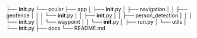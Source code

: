 ├── __init__.py
└── ocular
    ├── app
    │   ├── __init__.py
    │   ├── navigation
    │   │   ├── geofence
    │   │   │   └── __init__.py
    │   │   ├── __init__.py
    │   │   ├── person_detection
    │   │   │   └── __init__.py
    │   │   └── waypoint
    │   │       └── __init__.py
    │   ├── run.py
    │   └── utils
    │       └── __init__.py
    ├── docs
    └── README.md